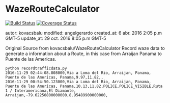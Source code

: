 # WazeRouteCalculator

[![Build Status](https://travis-ci.org/kovacsbalu/WazeRouteCalculator.svg?branch=master)](https://travis-ci.org/kovacsbalu/WazeRouteCalculator)
[![Coverage Status](https://coveralls.io/repos/github/kovacsbalu/WazeRouteCalculator/badge.svg?branch=master)](https://coveralls.io/github/kovacsbalu/WazeRouteCalculator?branch=master)

autor: kovacsbalu
modified: angelgerardo
created_at: 6 abr. 2016 2:05 p.m GMT-5
update_at: 29 oct. 2016 8:05 p.m GMT-5

Original Source from kovacsbalu/WazeRouteCalculator 
Record waze data to generate a information about a Route, in this case from Arraijan Panama to Puente de las Americas.


```
python recordtrafficdata.py 
2016-11-29 02:44:08.808000,Via a Loma del Rio, Arraijan, Panama, Puente de las Americas, Panama,9.97,11.82,,
2016-11-29 00:54:50.123000,Via a Loma del Rio, Arraijan, Panama, Puente de las Americas, Panama,10.13,11.82,POLICE,POLICE_VISIBLE,Ruta 1 / Interamericana,El Diamante, Arraijan,-79.62250800000000,8.95489900000000,
```
